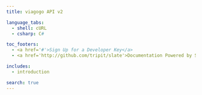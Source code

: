 ```yaml
---
title: viagogo API v2

language_tabs:
  - shell: cURL
  - csharp: C#

toc_footers:
  - <a href='#'>Sign Up for a Developer Key</a>
  - <a href='http://github.com/tripit/slate'>Documentation Powered by Slate</a>

includes:
  - introduction

search: true
---
```

